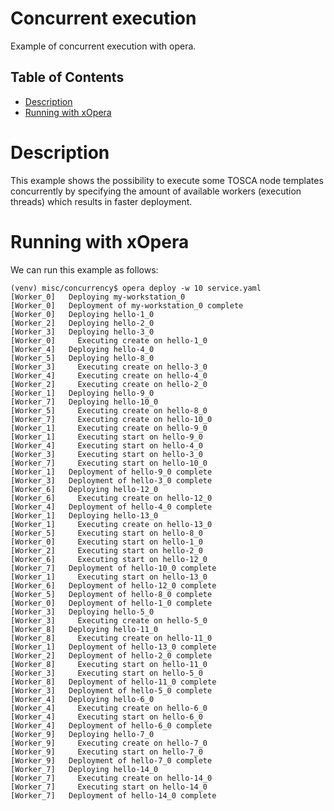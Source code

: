 # Concurrent execution
Example of concurrent execution with opera. 

## Table of Contents
  - [Description](#description)
  - [Running with xOpera](#running-with-xopera)

# Description
This example shows the possibility to execute some TOSCA node templates concurrently by specifying the amount of
available workers (execution threads) which results in faster deployment.

# Running with xOpera
We can run this example as follows:

```console
(venv) misc/concurrency$ opera deploy -w 10 service.yaml
[Worker_0]   Deploying my-workstation_0
[Worker_0]   Deployment of my-workstation_0 complete
[Worker_0]   Deploying hello-1_0
[Worker_2]   Deploying hello-2_0
[Worker_3]   Deploying hello-3_0
[Worker_0]     Executing create on hello-1_0
[Worker_4]   Deploying hello-4_0
[Worker_5]   Deploying hello-8_0
[Worker_3]     Executing create on hello-3_0
[Worker_4]     Executing create on hello-4_0
[Worker_2]     Executing create on hello-2_0
[Worker_1]   Deploying hello-9_0
[Worker_7]   Deploying hello-10_0
[Worker_5]     Executing create on hello-8_0
[Worker_7]     Executing create on hello-10_0
[Worker_1]     Executing create on hello-9_0
[Worker_1]     Executing start on hello-9_0
[Worker_4]     Executing start on hello-4_0
[Worker_3]     Executing start on hello-3_0
[Worker_7]     Executing start on hello-10_0
[Worker_1]   Deployment of hello-9_0 complete
[Worker_3]   Deployment of hello-3_0 complete
[Worker_6]   Deploying hello-12_0
[Worker_6]     Executing create on hello-12_0
[Worker_4]   Deployment of hello-4_0 complete
[Worker_1]   Deploying hello-13_0
[Worker_1]     Executing create on hello-13_0
[Worker_5]     Executing start on hello-8_0
[Worker_0]     Executing start on hello-1_0
[Worker_2]     Executing start on hello-2_0
[Worker_6]     Executing start on hello-12_0
[Worker_7]   Deployment of hello-10_0 complete
[Worker_1]     Executing start on hello-13_0
[Worker_6]   Deployment of hello-12_0 complete
[Worker_5]   Deployment of hello-8_0 complete
[Worker_0]   Deployment of hello-1_0 complete
[Worker_3]   Deploying hello-5_0
[Worker_3]     Executing create on hello-5_0
[Worker_8]   Deploying hello-11_0
[Worker_8]     Executing create on hello-11_0
[Worker_1]   Deployment of hello-13_0 complete
[Worker_2]   Deployment of hello-2_0 complete
[Worker_8]     Executing start on hello-11_0
[Worker_3]     Executing start on hello-5_0
[Worker_8]   Deployment of hello-11_0 complete
[Worker_3]   Deployment of hello-5_0 complete
[Worker_4]   Deploying hello-6_0
[Worker_4]     Executing create on hello-6_0
[Worker_4]     Executing start on hello-6_0
[Worker_4]   Deployment of hello-6_0 complete
[Worker_9]   Deploying hello-7_0
[Worker_9]     Executing create on hello-7_0
[Worker_9]     Executing start on hello-7_0
[Worker_9]   Deployment of hello-7_0 complete
[Worker_7]   Deploying hello-14_0
[Worker_7]     Executing create on hello-14_0
[Worker_7]     Executing start on hello-14_0
[Worker_7]   Deployment of hello-14_0 complete
```

